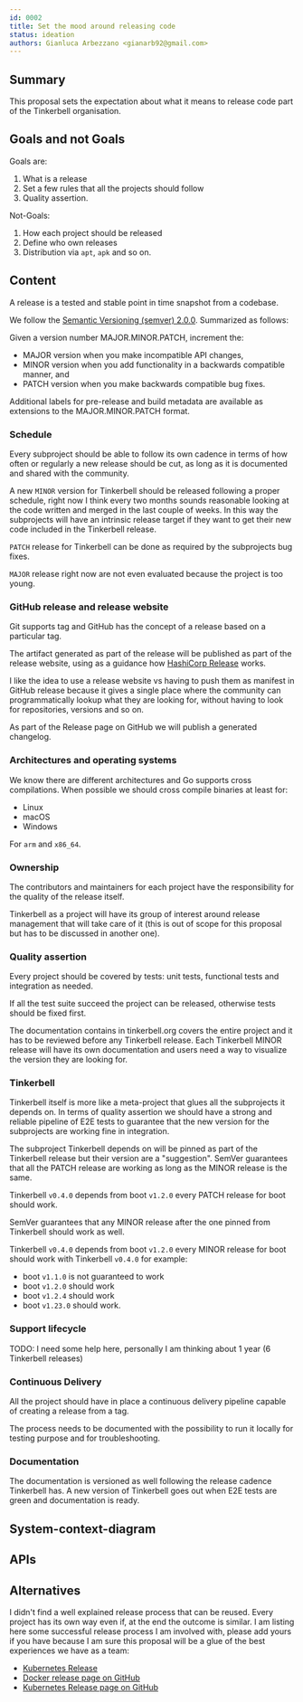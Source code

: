 ```yaml
---
id: 0002
title: Set the mood around releasing code
status: ideation
authors: Gianluca Arbezzano <gianarb92@gmail.com>
---
```


## Summary

This proposal sets the expectation about what it means to release code part of
the Tinkerbell organisation.

## Goals and not Goals

Goals are:

1. What is a release
2. Set a few rules that all the projects should follow
3. Quality assertion.

Not-Goals:

1. How each project should be released
2. Define who own releases
3. Distribution via `apt`, `apk` and so on.

## Content

A release is a tested and stable point in time snapshot from a codebase.

We follow the [Semantic Versioning (semver) 2.0.0](https://semver.org).
Summarized as follows:

Given a version number MAJOR.MINOR.PATCH, increment the:

* MAJOR version when you make incompatible API changes,
* MINOR version when you add functionality in a backwards compatible manner, and
* PATCH version when you make backwards compatible bug fixes.

Additional labels for pre-release and build metadata are available as extensions
to the MAJOR.MINOR.PATCH format.

### Schedule

Every subproject should be able to follow its own cadence in terms of how often
or regularly a new release should be cut, as long as it is documented and
shared with the community.

A new `MINOR` version for Tinkerbell should be released following a proper
schedule, right now I think every two months sounds reasonable looking at the
code written and merged in the last couple of weeks. In this way the
subprojects will have an intrinsic release target if they want to get their new
code included in the Tinkerbell release.

`PATCH` release for Tinkerbell can be done as required by the subprojects
bug fixes.

`MAJOR` release right now are not even evaluated because the project is too young.

### GitHub release and release website

Git supports tag and GitHub has the concept of a release based on a particular
tag.

The artifact generated as part of the release will be published as part of the
release website, using as a guidance how [HashiCorp
Release](https://releases.hashicorp.com/) works.

I like the idea to use a release website vs having to push them as manifest in
GitHub release because it gives a single place where the community can
programmatically lookup what they are looking for, without having to look for
repositories, versions and so on.

As part of the Release page on GitHub we will publish a generated changelog.

### Architectures and operating systems

We know there are different architectures and Go supports cross compilations.
When possible we should cross compile binaries at least for:

* Linux
* macOS
* Windows

For `arm` and `x86_64`.

### Ownership

The contributors and maintainers for each project have the responsibility for
the quality of the release itself.

Tinkerbell as a project will have its group of interest around release
management that will take care of it (this is out of scope for this proposal but
has to be discussed in another one).

### Quality assertion

Every project should be covered by tests: unit tests, functional tests and
integration as needed.

If all the test suite succeed the project can be released, otherwise tests
should be fixed first.

The documentation contains in tinkerbell.org covers the entire project and it
has to be reviewed before any Tinkerbell release. Each Tinkerbell MINOR release will
have its own documentation and users need a way to visualize the version they
are looking for.

### Tinkerbell

Tinkerbell itself is more like a meta-project that glues all the subprojects it
depends on. In terms of quality assertion we should have a strong and reliable
pipeline of E2E tests to guarantee that the new version for the subprojects are
working fine in integration.

The subproject Tinkerbell depends on will be pinned as part of the Tinkerbell
release but their version are a "suggestion". SemVer guarantees that all the
PATCH release are working as long as the MINOR release is the same.

Tinkerbell `v0.4.0` depends from boot `v1.2.0` every PATCH release for boot
should work.

SemVer guarantees that any MINOR release after the one pinned from Tinkerbell
should work as well.

Tinkerbell `v0.4.0` depends from boot `v1.2.0` every MINOR release for
boot should work with Tinkerbell `v0.4.0` for example:

* boot `v1.1.0` is not guaranteed to work
* boot `v1.2.0` should work
* boot `v1.2.4` should work
* boot `v1.23.0` should work.

### Support lifecycle

TODO: I need some help here, personally I am thinking about 1 year (6 Tinkerbell
releases)

### Continuous Delivery

All the project should have in place a continuous delivery pipeline capable of
creating a release from a tag.

The process needs to be documented with the possibility to run it locally for
testing purpose and for troubleshooting.

### Documentation

The documentation is versioned as well following the release cadence Tinkerbell
has. A new version of Tinkerbell goes out when E2E tests are green and
documentation is ready.

## System-context-diagram

## APIs

## Alternatives

I didn't find a well explained release process that can be reused. Every project
has its own way even if, at the end the outcome is similar. I am listing here
some successful release process I am involved with, please add yours if
you have because I am sure this proposal will be a glue of the best experiences
we have as a team:

* [Kubernetes Release](https://github.com/kubernetes/sig-release/tree/master/release-team)
* [Docker release page on GitHub](https://github.com/docker/docker-ce/releases)
* [Kubernetes Release page on GitHub](https://github.com/kubernetes/kubernetes/releases)
